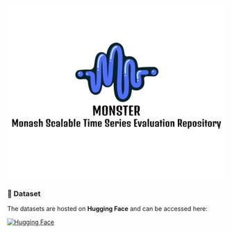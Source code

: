 <p align="center">
    <img src="figs/Logo.png">
</p> 

### 🔗 Dataset  
The datasets are hosted on **Hugging Face** and can be accessed here:  

[![Hugging Face](https://img.shields.io/badge/HuggingFace-Datasets-orange?style=for-the-badge&logo=huggingface)](https://huggingface.co/monster-monash)  
